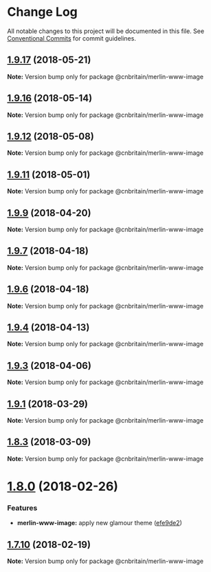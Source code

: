 # Change Log

All notable changes to this project will be documented in this file.
See [Conventional Commits](https://conventionalcommits.org) for commit guidelines.

<a name="1.9.17"></a>
## [1.9.17](https://github.com/cnduk/merlin-www-components/compare/@cnbritain/merlin-www-image@1.9.16...@cnbritain/merlin-www-image@1.9.17) (2018-05-21)




**Note:** Version bump only for package @cnbritain/merlin-www-image

<a name="1.9.16"></a>
## [1.9.16](https://github.com/cnduk/merlin-www-components/compare/@cnbritain/merlin-www-image@1.9.15...@cnbritain/merlin-www-image@1.9.16) (2018-05-14)




**Note:** Version bump only for package @cnbritain/merlin-www-image

<a name="1.9.12"></a>
## [1.9.12](https://github.com/cnduk/merlin-www-components/compare/@cnbritain/merlin-www-image@1.9.11...@cnbritain/merlin-www-image@1.9.12) (2018-05-08)




**Note:** Version bump only for package @cnbritain/merlin-www-image

<a name="1.9.11"></a>
## [1.9.11](https://github.com/cnduk/merlin-www-components/compare/@cnbritain/merlin-www-image@1.9.10...@cnbritain/merlin-www-image@1.9.11) (2018-05-01)




**Note:** Version bump only for package @cnbritain/merlin-www-image

<a name="1.9.9"></a>
## [1.9.9](https://github.com/cnduk/merlin-www-components/compare/@cnbritain/merlin-www-image@1.9.8...@cnbritain/merlin-www-image@1.9.9) (2018-04-20)




**Note:** Version bump only for package @cnbritain/merlin-www-image

<a name="1.9.7"></a>
## [1.9.7](https://github.com/cnduk/merlin-www-components/compare/@cnbritain/merlin-www-image@1.9.6...@cnbritain/merlin-www-image@1.9.7) (2018-04-18)




**Note:** Version bump only for package @cnbritain/merlin-www-image

<a name="1.9.6"></a>
## [1.9.6](https://github.com/cnduk/merlin-www-components/compare/@cnbritain/merlin-www-image@1.9.5...@cnbritain/merlin-www-image@1.9.6) (2018-04-18)




**Note:** Version bump only for package @cnbritain/merlin-www-image

<a name="1.9.4"></a>
## [1.9.4](https://github.com/cnduk/merlin-www-components/compare/@cnbritain/merlin-www-image@1.9.3...@cnbritain/merlin-www-image@1.9.4) (2018-04-13)




**Note:** Version bump only for package @cnbritain/merlin-www-image

<a name="1.9.3"></a>
## [1.9.3](https://github.com/cnduk/merlin-www-components/compare/@cnbritain/merlin-www-image@1.9.2...@cnbritain/merlin-www-image@1.9.3) (2018-04-06)




**Note:** Version bump only for package @cnbritain/merlin-www-image

<a name="1.9.1"></a>
## [1.9.1](https://github.com/cnduk/merlin-www-components/compare/@cnbritain/merlin-www-image@1.9.0...@cnbritain/merlin-www-image@1.9.1) (2018-03-29)




**Note:** Version bump only for package @cnbritain/merlin-www-image

<a name="1.8.3"></a>
## [1.8.3](https://github.com/cnduk/merlin-www-components/compare/@cnbritain/merlin-www-image@1.8.2...@cnbritain/merlin-www-image@1.8.3) (2018-03-09)




**Note:** Version bump only for package @cnbritain/merlin-www-image

<a name="1.8.0"></a>
# [1.8.0](https://github.com/cnduk/merlin-www-components/compare/@cnbritain/merlin-www-image@1.7.14...@cnbritain/merlin-www-image@1.8.0) (2018-02-26)


### Features

* **merlin-www-image:** apply new glamour theme ([efe9de2](https://github.com/cnduk/merlin-www-components/commit/efe9de2))




<a name="1.7.10"></a>
## [1.7.10](https://github.com/cnduk/merlin-www-components/compare/@cnbritain/merlin-www-image@1.7.9...@cnbritain/merlin-www-image@1.7.10) (2018-02-19)




**Note:** Version bump only for package @cnbritain/merlin-www-image
